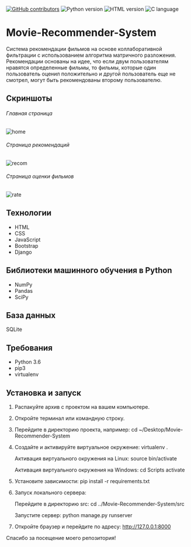 [![GitHub contributors](https://img.shields.io/github/contributors/BUBLET/MovieRecomSystem.svg)](https://github.com/BUBLET/MovieRecomSystem/graphs/contributors)
![Python version](https://img.shields.io/badge/Python-3.6-blue.svg)
![HTML version](https://img.shields.io/badge/HTML-5-orange.svg)
![C language](https://img.shields.io/badge/Language-C-blue.svg)


# Movie-Recommender-System

Система рекомендации фильмов на основе коллаборативной фильтрации с использованием алгоритма матричного разложения. Рекомендации основаны на идее, что если двум пользователям нравятся определенные фильмы, то фильмы, которые один пользователь оценил положительно и другой пользователь еще не смотрел, могут быть рекомендованы второму пользователю.

## Скриншоты

###### Главная страница
![home](https://user-images.githubusercontent.com/20842692/45380125-941d7500-b61f-11e8-852d-c09e9586b35b.png)

###### Страница рекомендаций
![recom](https://user-images.githubusercontent.com/20842692/45380167-b57e6100-b61f-11e8-8ec0-e07c26daa4a3.jpg)

###### Страница оценки фильмов
![rate](https://user-images.githubusercontent.com/20842692/45380186-be6f3280-b61f-11e8-8ad6-8b967d1cba1a.png)

## Технологии

- HTML
- CSS
- JavaScript
- Bootstrap
- Django

## Библиотеки машинного обучения в Python

- NumPy
- Pandas
- SciPy

## База данных

SQLite

## Требования

- Python 3.6
- pip3
- virtualenv

## Установка и запуск

1. Распакуйте архив с проектом на вашем компьютере.

2. Откройте терминал или командную строку.

3. Перейдите в директорию проекта, например:
cd ~/Desktop/Movie-Recommender-System

4. Создайте и активируйте виртуальное окружение:
virtualenv .

   Активация виртуального окружения на Linux:
source bin/activate

   Активация виртуального окружения на Windows:
cd Scripts
activate

5. Установите зависимости:
pip install -r requirements.txt

6. Запуск локального сервера:

   Перейдите в директорию src:
cd ../Movie-Recommender-System/src

   Запустите сервер:
python manage.py runserver

7. Откройте браузер и перейдите по адресу:
http://127.0.0.1:8000

Спасибо за посещение моего репозитория!

